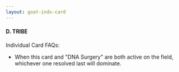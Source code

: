 ```yaml
---
layout: goat-indv-card
---
```


#### D. TRIBE

Individual Card FAQs:

*   When this card and "DNA Surgery" are both active on the field, whichever one resolved last will dominate.